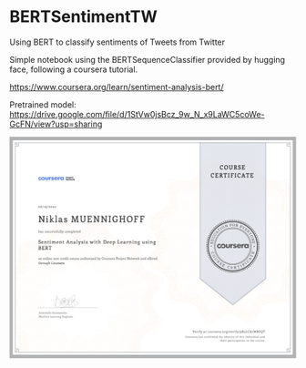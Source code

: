 # BERTSentimentTW
Using BERT to classify sentiments of Tweets from Twitter

Simple notebook using the BERTSequenceClassifier provided by hugging face, following a coursera tutorial.

https://www.coursera.org/learn/sentiment-analysis-bert/

Pretrained model: 
https://drive.google.com/file/d/1StVw0jsBcz_9w_N_x9LaWC5coWe-GcFN/view?usp=sharing 


![](certificate/BERT_certificate.png)
